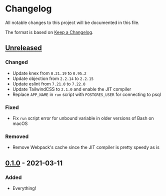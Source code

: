 # Changelog

All notable changes to this project will be documented in this file.

The format is based on [Keep a
Changelog](https://keepachangelog.com/en/1.0.0/).

## [Unreleased]

### Changed

- Update knex from `0.21.19` to `0.95.2`
- Update objection from `2.2.14` to `2.2.15`
- Update eslint from `7.21.0` to `7.22.0`
- Update TailwindCSS to `2.1.0` and enable the JIT compiler
- Replace `APP_NAME` in `run` script with `POSTGRES_USER` for connecting to psql

### Fixed

- Fix `run` script error for unbound variable in older versions of Bash on macOS

### Removed

- Remove Webpack's cache since the JIT compiler is pretty speedy as is

## [0.1.0] - 2021-03-11

### Added

- Everything!

[Unreleased]: https://github.com/nickjj/docker-node-example/compare/0.1.0...HEAD
[0.1.0]: https://github.com/nickjj/docker-node-example/releases/tag/0.1.0
